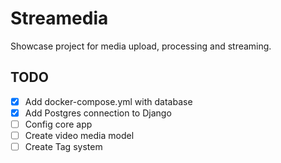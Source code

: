# Streamedia

Showcase project for media upload, processing and streaming.

## TODO

-   [x] Add docker-compose.yml with database
-   [x] Add Postgres connection to Django
-   [ ] Config core app
-   [ ] Create video media model
-   [ ] Create Tag system
